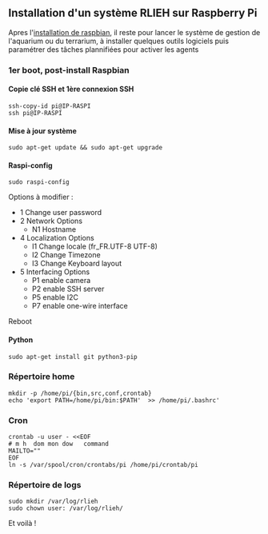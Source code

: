 ## Installation d'un système RLIEH sur Raspberry Pi

Apres l'[installation de raspbian](installation_raspbian.md), il reste pour lancer le système de gestion de l'aquarium ou du terrarium, à installer quelques outils logiciels puis paramétrer des tâches plannifiées pour activer les agents

### 1er boot, post-install Raspbian 

#### Copie clé SSH et 1ère connexion SSH

```
ssh-copy-id pi@IP-RASPI
ssh pi@IP-RASPI
```
#### Mise à jour système

```
sudo apt-get update && sudo apt-get upgrade
```

#### Raspi-config

```
sudo raspi-config
```

Options à modifier :

  * 1 Change user password
  * 2 Network Options
    *    N1 Hostname
  * 4 Localization Options
    *  I1 Change locale (fr_FR.UTF-8 UTF-8)
    *  I2 Change Timezone
    *  I3 Change Keyboard layout
  * 5 Interfacing Options
    * P1 enable camera
    * P2 enable SSH server
    * P5 enable I2C
    * P7 enable one-wire interface

Reboot



#### Python 
```
sudo apt-get install git python3-pip
```
### Répertoire home

```
mkdir -p /home/pi/{bin,src,conf,crontab}
echo 'export PATH=/home/pi/bin:$PATH'  >> /home/pi/.bashrc'
```
### Cron

```
crontab -u user - <<EOF
# m h  dom mon dow   command
MAILTO=""
EOF
ln -s /var/spool/cron/crontabs/pi /home/pi/crontab/pi
```

### Répertoire de logs

```
sudo mkdir /var/log/rlieh
sudo chown user: /var/log/rlieh/
``` 

Et voilà !
